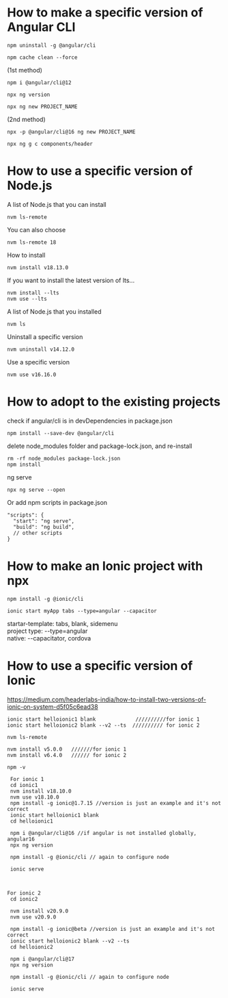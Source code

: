 # How to make a specific version of Angular CLI  
```
npm uninstall -g @angular/cli
```
```
npm cache clean --force
```
(1st method)  
```
npm i @angular/cli@12
```
```
npx ng version
```
```
npx ng new PROJECT_NAME
```
(2nd method)  
```
npx -p @angular/cli@16 ng new PROJECT_NAME
```
```
npx ng g c components/header
```

# How to use a specific version of Node.js  
A list of Node.js that you can install
```
nvm ls-remote
```
You can also choose
```
nvm ls-remote 18
```
How to install
```
nvm install v18.13.0
```
If you want to install the latest version of lts...  
```
nvm install --lts
nvm use --lts
```
A list of Node.js that you installed
```
nvm ls
```
Uninstall a specific version
```
nvm uninstall v14.12.0
```
Use a specific version
```
nvm use v16.16.0
```

# How to adopt to the existing projects
check if angular/cli is in devDependencies in package.json
```
npm install --save-dev @angular/cli
```
delete node_modules folder and package-lock.json, and re-install
```
rm -rf node_modules package-lock.json
npm install
```
ng serve
```
npx ng serve --open
```
Or add npm scripts in package.json
```
"scripts": {
  "start": "ng serve",
  "build": "ng build",
  // other scripts
}
```

# How to make an Ionic project with npx
```
npm install -g @ionic/cli
```
```
ionic start myApp tabs --type=angular --capacitor
```
startar-template: tabs, blank, sidemenu  
project type: --type=angular  
native: --capacitator, cordova  

# How to use a specific version of Ionic
https://medium.com/headerlabs-india/how-to-install-two-versions-of-ionic-on-system-d5f05c6ead38  
```
ionic start helloionic1 blank             //////////for ionic 1
ionic start helloionic2 blank --v2 --ts  ////////// for ionic 2
```
```
nvm ls-remote
```
```
nvm install v5.0.0   ///////for ionic 1
nvm install v6.4.0   ////// for ionic 2
```
```
npm -v
```
```
 For ionic 1
 cd ionic1
 nvm install v18.10.0
 nvm use v18.10.0
 npm install -g ionic@1.7.15 //version is just an example and it's not correct
 ionic start helloionic1 blank
 cd helloionic1

 npm i @angular/cli@16 //if angular is not installed globally, angular16
 npx ng version

 npm install -g @ionic/cli // again to configure node

 ionic serve



For ionic 2
 cd ionic2

 nvm install v20.9.0
 nvm use v20.9.0

 npm install -g ionic@beta //version is just an example and it's not correct
 ionic start helloionic2 blank --v2 --ts 
 cd helloionic2

 npm i @angular/cli@17
 npx ng version

 npm install -g @ionic/cli // again to configure node

 ionic serve
```
